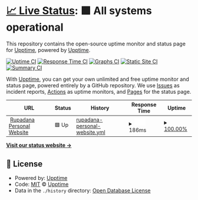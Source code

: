 # [📈 Live Status](https://rupadana.github.io/uptime-monitor): <!--live status--> **🟩 All systems operational**

This repository contains the open-source uptime monitor and status page for [Upptime](https://upptime.js.org), powered by [Upptime](https://github.com/upptime/upptime).

[![Uptime CI](https://github.com/upptime/upptime/workflows/Uptime%20CI/badge.svg)](https://github.com/upptime/upptime/actions?query=workflow%3A%22Uptime+CI%22)
[![Response Time CI](https://github.com/upptime/upptime/workflows/Response%20Time%20CI/badge.svg)](https://github.com/upptime/upptime/actions?query=workflow%3A%22Response+Time+CI%22)
[![Graphs CI](https://github.com/upptime/upptime/workflows/Graphs%20CI/badge.svg)](https://github.com/upptime/upptime/actions?query=workflow%3A%22Graphs+CI%22)
[![Static Site CI](https://github.com/upptime/upptime/workflows/Static%20Site%20CI/badge.svg)](https://github.com/upptime/upptime/actions?query=workflow%3A%22Static+Site+CI%22)
[![Summary CI](https://github.com/upptime/upptime/workflows/Summary%20CI/badge.svg)](https://github.com/upptime/upptime/actions?query=workflow%3A%22Summary+CI%22)

With [Upptime](https://upptime.js.org), you can get your own unlimited and free uptime monitor and status page, powered entirely by a GitHub repository. We use [Issues](https://github.com/upptime/upptime/issues) as incident reports, [Actions](https://github.com/upptime/upptime/actions) as uptime monitors, and [Pages](https://rupadana.github.io/uptime-monitor) for the status page.

<!--start: status pages-->
<!-- This summary is generated by Upptime (https://github.com/upptime/upptime) -->
<!-- Do not edit this manually, your changes will be overwritten -->
<!-- prettier-ignore -->
| URL | Status | History | Response Time | Uptime |
| --- | ------ | ------- | ------------- | ------ |
| <img alt="" src="https://icons.duckduckgo.com/ip3/rupadana.com.ico" height="13"> [Rupadana Personal Website](https://rupadana.com) | 🟩 Up | [rupadana-personal-website.yml](https://github.com/rupadana/uptime-monitor/commits/HEAD/history/rupadana-personal-website.yml) | <details><summary><img alt="Response time graph" src="./graphs/rupadana-personal-website/response-time-week.png" height="20"> 186ms</summary><br><a href="https://rupadana.github.io/uptime-monitor/history/rupadana-personal-website"><img alt="Response time 319" src="https://img.shields.io/endpoint?url=https%3A%2F%2Fraw.githubusercontent.com%2Frupadana%2Fuptime-monitor%2FHEAD%2Fapi%2Frupadana-personal-website%2Fresponse-time.json"></a><br><a href="https://rupadana.github.io/uptime-monitor/history/rupadana-personal-website"><img alt="24-hour response time 117" src="https://img.shields.io/endpoint?url=https%3A%2F%2Fraw.githubusercontent.com%2Frupadana%2Fuptime-monitor%2FHEAD%2Fapi%2Frupadana-personal-website%2Fresponse-time-day.json"></a><br><a href="https://rupadana.github.io/uptime-monitor/history/rupadana-personal-website"><img alt="7-day response time 186" src="https://img.shields.io/endpoint?url=https%3A%2F%2Fraw.githubusercontent.com%2Frupadana%2Fuptime-monitor%2FHEAD%2Fapi%2Frupadana-personal-website%2Fresponse-time-week.json"></a><br><a href="https://rupadana.github.io/uptime-monitor/history/rupadana-personal-website"><img alt="30-day response time 246" src="https://img.shields.io/endpoint?url=https%3A%2F%2Fraw.githubusercontent.com%2Frupadana%2Fuptime-monitor%2FHEAD%2Fapi%2Frupadana-personal-website%2Fresponse-time-month.json"></a><br><a href="https://rupadana.github.io/uptime-monitor/history/rupadana-personal-website"><img alt="1-year response time 319" src="https://img.shields.io/endpoint?url=https%3A%2F%2Fraw.githubusercontent.com%2Frupadana%2Fuptime-monitor%2FHEAD%2Fapi%2Frupadana-personal-website%2Fresponse-time-year.json"></a></details> | <details><summary><a href="https://rupadana.github.io/uptime-monitor/history/rupadana-personal-website">100.00%</a></summary><a href="https://rupadana.github.io/uptime-monitor/history/rupadana-personal-website"><img alt="All-time uptime 100.00%" src="https://img.shields.io/endpoint?url=https%3A%2F%2Fraw.githubusercontent.com%2Frupadana%2Fuptime-monitor%2FHEAD%2Fapi%2Frupadana-personal-website%2Fuptime.json"></a><br><a href="https://rupadana.github.io/uptime-monitor/history/rupadana-personal-website"><img alt="24-hour uptime 100.00%" src="https://img.shields.io/endpoint?url=https%3A%2F%2Fraw.githubusercontent.com%2Frupadana%2Fuptime-monitor%2FHEAD%2Fapi%2Frupadana-personal-website%2Fuptime-day.json"></a><br><a href="https://rupadana.github.io/uptime-monitor/history/rupadana-personal-website"><img alt="7-day uptime 100.00%" src="https://img.shields.io/endpoint?url=https%3A%2F%2Fraw.githubusercontent.com%2Frupadana%2Fuptime-monitor%2FHEAD%2Fapi%2Frupadana-personal-website%2Fuptime-week.json"></a><br><a href="https://rupadana.github.io/uptime-monitor/history/rupadana-personal-website"><img alt="30-day uptime 100.00%" src="https://img.shields.io/endpoint?url=https%3A%2F%2Fraw.githubusercontent.com%2Frupadana%2Fuptime-monitor%2FHEAD%2Fapi%2Frupadana-personal-website%2Fuptime-month.json"></a><br><a href="https://rupadana.github.io/uptime-monitor/history/rupadana-personal-website"><img alt="1-year uptime 100.00%" src="https://img.shields.io/endpoint?url=https%3A%2F%2Fraw.githubusercontent.com%2Frupadana%2Fuptime-monitor%2FHEAD%2Fapi%2Frupadana-personal-website%2Fuptime-year.json"></a></details>

<!--end: status pages-->

[**Visit our status website →**](https://rupadana.github.io/uptime-monitor)

## 📄 License

- Powered by: [Upptime](https://github.com/upptime/upptime)
- Code: [MIT](./LICENSE) © [Upptime](https://upptime.js.org)
- Data in the `./history` directory: [Open Database License](https://opendatacommons.org/licenses/odbl/1-0/)
